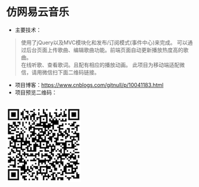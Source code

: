 # 仿网易云音乐

* 主要技术：
>使用了jQuery以及MVC模块化和发布/订阅模式(事件中心)来完成。
可以通过后台页面上传歌曲、编辑歌曲功能。前端页面自动更新播放热度高的歌曲。                                    
在线听歌、查看歌词。且配有相应的播放动画。
此项目为移动端适配微信，请用微信扫下面二维码链接。

* 项目博客：https://www.cnblogs.com/gitnull/p/10041183.html
* 项目预览二维码：
<br/>
<img src="./二维码.png"></img>

